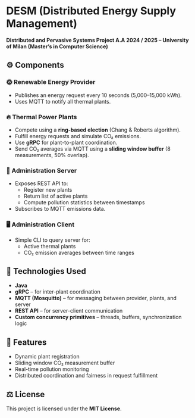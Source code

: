 # DESM (Distributed Energy Supply Management)


**Distributed and Pervasive Systems Project  A.A 2024 / 2025 – University of Milan (Master’s in Computer Science)**  


## ⚙️ Components

### 🌞 Renewable Energy Provider
- Publishes an energy request every 10 seconds (5,000–15,000 kWh).
- Uses MQTT to notify all thermal plants.

### 🔥 Thermal Power Plants
- Compete using a **ring-based election** (Chang & Roberts algorithm).
- Fulfill energy requests and simulate CO₂ emissions.
- Use **gRPC** for plant-to-plant coordination.
- Send CO₂ averages via MQTT using a **sliding window buffer** (8 measurements, 50% overlap).

### 🧠 Administration Server
- Exposes REST API to:
    - Register new plants
    - Return list of active plants
    - Compute pollution statistics between timestamps
- Subscribes to MQTT emissions data.

### 🖥️ Administration Client
- Simple CLI to query server for:
    - Active thermal plants
    - CO₂ emission averages between time ranges



## 🔧 Technologies Used

- **Java**
- **gRPC** – for inter-plant coordination
- **MQTT (Mosquitto)** – for messaging between provider, plants, and server
- **REST API** – for server-client communication
- **Custom concurrency primitives** – threads, buffers, synchronization logic


## 🧪 Features

- Dynamic plant registration
- Sliding window CO₂ measurement buffer
- Real-time pollution monitoring
- Distributed coordination and fairness in request fulfillment



## ⚖️ License

This project is licensed under the **MIT License**. 